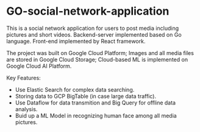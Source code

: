 # GO-social-network-application

This is a social network application for users to post media including pictures and short videos. 
Backend-server implemented based on Go language.
Front-end implemented by React framework.

The project was built on Google Cloud Platform; 
Images and all media files are stored in Google Cloud Storage;
Cloud-based ML is implemented on Google Cloud AI Platform.

Key Features:
* Use Elastic Search for complex data searching.
* Storing data to GCP BigTable (in case large data traffic).
* Use Dataflow for data transmition and Big Query for offline data analysis.
* Buid up a ML Model in recognizing human face among all media pictures.
